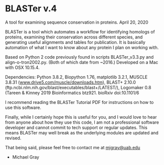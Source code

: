 # BLASTer v.4
A tool for examining sequence conservation in proteins.
April 20, 2020

BLASTer is a tool which automates a workflow for identifying homologs of
proteins, examining their conservation across different species, and
generating useful alignments and tables for publication. It is basically
automation of what I want to know about any protein I plan on working with.

Based on Python 2 code previously found in scripts BLASTer_v3.3.py and
align-o-tron2002.py. (Both of which date from ~2016.) Developed on a Mac
with OSX 10.15.4.

Dependencies: Python 3.8.2, Biopython 1.76, matplotlib 3.2.1, MUSCLE 3.8.31 (www.drive5.com/muscle/downloads.htm), BLAST+ 2.10.0 (ftp.ncbi.nlm.nih.gov/blast/executables/blast+/LATEST/), Logomaker 0.8 (Tareen & Kinney 2019 Bioinformatics btz921. bioRxiv doi:10.1101/6

I recommend reading the BLASTer Tutorial PDF for instructions on how to use
this software.

Finally, while I certainly hope this is useful for you, and I would love to
hear from anyone about how they use this code, I am not a professional
software developer and cannot commit to tech support or regular updates.
This means BLASTer may well break as the underlying modules are updated
and revised.

That being said, please feel free to contact me at mjgray@uab.edu

- Michael Gray
